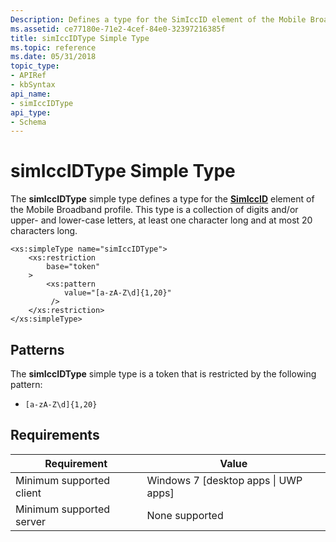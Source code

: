 ```yaml
---
Description: Defines a type for the SimIccID element of the Mobile Broadband profile.
ms.assetid: ce77180e-71e2-4cef-84e0-32397216385f
title: simIccIDType Simple Type
ms.topic: reference
ms.date: 05/31/2018
topic_type: 
- APIRef
- kbSyntax
api_name: 
- simIccIDType
api_type: 
- Schema
---
```


# simIccIDType Simple Type

The **simIccIDType** simple type defines a type for the [**SimIccID**](schema-simiccid-mbnprofile-element.md) element of the Mobile Broadband profile. This type is a collection of digits and/or upper- and lower-case letters, at least one character long and at most 20 characters long.

``` syntax
<xs:simpleType name="simIccIDType">
    <xs:restriction
        base="token"
    >
        <xs:pattern
            value="[a-zA-Z\d]{1,20}"
         />
    </xs:restriction>
</xs:simpleType>
```

## Patterns

The **simIccIDType** simple type is a token that is restricted by the following pattern:

-   `[a-zA-Z\d]{1,20}`

## Requirements



| Requirement | Value |
|-------------------------------------|---------------------------------------------------|
| Minimum supported client<br/> | Windows 7 \[desktop apps \| UWP apps\]<br/> |
| Minimum supported server<br/> | None supported<br/>                         |



 

 




